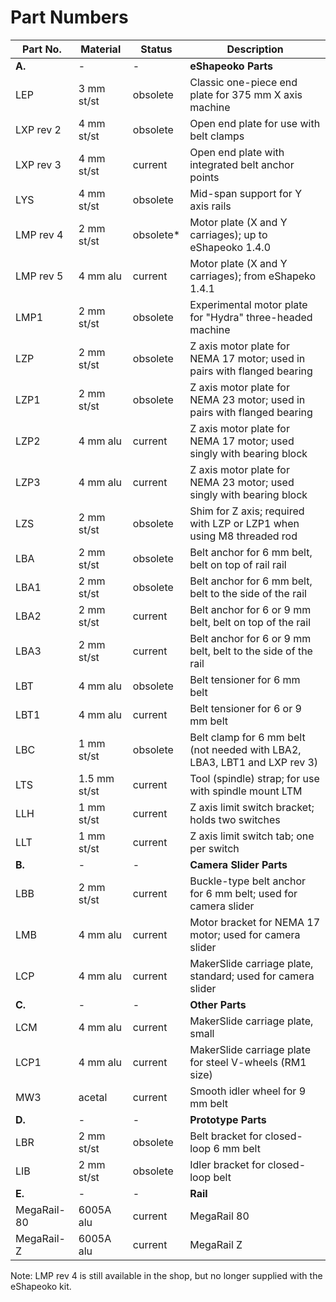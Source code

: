 Part Numbers
=====

Part No. | Material | Status | Description
-------- | --- | --- | ---
**A.** | - |  - | **eShapeoko Parts**
LEP       | 3 mm st/st | obsolete | Classic one-piece end plate for 375 mm X axis machine
LXP rev 2 | 4 mm st/st | obsolete | Open end plate for use with belt clamps
LXP rev 3 | 4 mm st/st | current  | Open end plate with integrated belt anchor points
LYS       | 4 mm st/st | obsolete | Mid-span support for Y axis rails
LMP rev 4 | 2 mm st/st | obsolete* | Motor plate (X and Y carriages); up to eShapeoko 1.4.0
LMP rev 5 | 4 mm alu   | current  | Motor plate (X and Y carriages); from eShapeko 1.4.1
LMP1      | 2 mm st/st | obsolete | Experimental motor plate for "Hydra" three-headed machine
LZP       | 2 mm st/st | obsolete | Z axis motor plate for NEMA 17 motor; used in pairs with flanged bearing
LZP1      | 2 mm st/st | obsolete | Z axis motor plate for NEMA 23 motor; used in pairs with flanged bearing
LZP2      | 4 mm alu   | current  | Z axis motor plate for NEMA 17 motor; used singly with bearing block
LZP3      | 4 mm alu   | current  | Z axis motor plate for NEMA 23 motor; used singly with bearing block
LZS       | 2 mm st/st | obsolete | Shim for Z axis; required with LZP or LZP1 when using M8 threaded rod
LBA       | 2 mm st/st | obsolete | Belt anchor for 6 mm belt, belt on top of rail rail
LBA1      | 2 mm st/st | obsolete | Belt anchor for 6 mm belt, belt to the side of the rail
LBA2      | 2 mm st/st | current | Belt anchor for 6 or 9 mm belt, belt on top of the rail
LBA3      | 2 mm st/st | current | Belt anchor for 6 or 9 mm belt, belt to the side of the rail
LBT       | 4 mm alu   | obsolete | Belt tensioner for 6 mm belt
LBT1      | 4 mm alu   | current | Belt tensioner for 6 or 9 mm belt
LBC       | 1 mm st/st | obsolete | Belt clamp for 6 mm belt (not needed with LBA2, LBA3, LBT1 and LXP rev 3)
LTS       | 1.5 mm st/st | current | Tool (spindle) strap; for use with spindle mount LTM
LLH       | 1 mm st/st | current | Z axis limit switch bracket; holds two switches
LLT       | 1 mm st/st | current | Z axis limit switch tab; one per switch
**B.** | - | - | **Camera Slider Parts**
LBB  | 2 mm st/st | current | Buckle-type belt anchor for 6 mm belt; used for camera slider
LMB  | 4 mm alu   | current | Motor bracket for NEMA 17 motor; used for camera slider
LCP  | 4 mm alu   | current | MakerSlide carriage plate, standard; used for camera slider
**C.** | - | - | **Other Parts**
LCM  | 4 mm alu   | current | MakerSlide carriage plate, small
LCP1 | 4 mm alu   | current | MakerSlide carriage plate for steel V-wheels (RM1 size)
MW3  | acetal     | current | Smooth idler wheel for 9 mm belt
**D.** | - | - | **Prototype Parts**
LBR  | 2 mm st/st | obsolete | Belt bracket for closed-loop 6 mm belt
LIB  | 2 mm st/st | obsolete | Idler bracket for closed-loop belt
**E.** | - | - | **Rail**
MegaRail-80 | 6005A alu | current | MegaRail 80
MegaRail-Z  | 6005A alu | current | MegaRail Z

Note: LMP rev 4 is still available in the shop, but no longer supplied with the eShapeoko kit.
